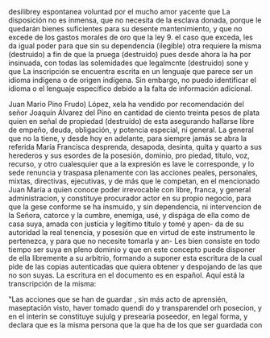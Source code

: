 desilibrey espontanea voluntad por el mucho amor yacente que
La disposición no es inmensa, que no necesita de la esclava donada, porque le quedarán bienes suficientes para su desente mantenimiento, y que no excede de los gastos morales de oro que la ley 9.
el caso que exceda, les da igual poder para que sin su dependencia (ilegible) otra requiere la misma (destruido) a fin de que la pruega (destruido) pues desde ahora la ha por insinuada, con todas las solemidades que legalmcnte (destruido) sone y que
La inscripción se encuentra escrita en un lenguaje que parece ser un idioma indígena o de origen indígena. Sin embargo, no puedo identificar el idioma o el lenguaje específico debido a la falta de información adicional.

Juan Mario Pino
Frudo) López, xela ha vendido por recomendación del señor Joaquín Álvarez del Pino en cantidad de ciento treinta pesos de plata quien en señal de propiedad (destruído) de esta asegurando hallarse libre de empeño, deuda, obligación, y potencia especial, ni general.
La general que no la tiene, y desde hoy en adelante, para siempre jamás se abra la referida María Francisca desprenda, desapoda, desinta, quita y quarto a sus herederos y sus esordes de la posesión, dominio, pro
piedad, título, voz, recurso, y otro cualesquier que a la expresión es lave le corresponde, y lo sede renuncia y traspasa plenamente con las acciones peales, personales, mixtas, directivas, ejecutivas, y de más que le competan, en el mencionado Juan María a quien conoce
poder irrevocable con libre, franca, y general administracion, y
constituye procurador actor en su propio negocio, para que la gese
conforme se ha insmuido, y sin dependencia, ni intervencion de la
Señora, catorce y la cumbre, enemiga, usé, y dispága de ella como de casa suya, amada con justicia y legítimo título y tomé y apen- da de su autoridad la real tenencia, y posesión que en virtud de este instrumento le pertenezca, y para que no necesite tomarla y an-
Les bien consiste en todo tiempo ser suya en pleno dominio y que en este concepto puede disponer de ella libremente a su arbitrio, formando a suponer esta escritura de la cual pide de las copias autenticadas que quiera obtener y despojando de las que no son suyas.
La escritura en el documento es en español. Aquí está la transcripción de la misma:

"Las acciones que se han de guardar , sin más acto de aprensién, maseptación visto, haver tomado quendi do y transparendel orh posecion, y en el interin se constituye sujulg y presearia poseedor, en legal forma, y declara que es la misma persona que la que ha de los que ser guardada con